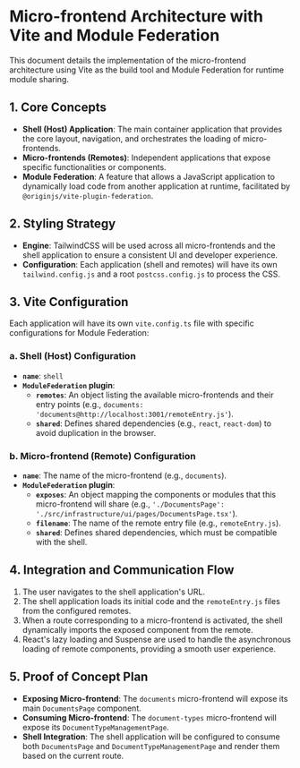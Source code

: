 # Micro-frontend Architecture with Vite and Module Federation

This document details the implementation of the micro-frontend architecture using Vite as the build tool and Module Federation for runtime module sharing.

## 1. Core Concepts

- **Shell (Host) Application**: The main container application that provides the core layout, navigation, and orchestrates the loading of micro-frontends.
- **Micro-frontends (Remotes)**: Independent applications that expose specific functionalities or components.
- **Module Federation**: A feature that allows a JavaScript application to dynamically load code from another application at runtime, facilitated by `@originjs/vite-plugin-federation`.

## 2. Styling Strategy

- **Engine**: TailwindCSS will be used across all micro-frontends and the shell application to ensure a consistent UI and developer experience.
- **Configuration**: Each application (shell and remotes) will have its own `tailwind.config.js` and a root `postcss.config.js` to process the CSS.

## 3. Vite Configuration

Each application will have its own `vite.config.ts` file with specific configurations for Module Federation:

### a. Shell (Host) Configuration

- **`name`**: `shell`
- **`ModuleFederation` plugin**:
  - **`remotes`**: An object listing the available micro-frontends and their entry points (e.g., `documents: 'documents@http://localhost:3001/remoteEntry.js'`).
  - **`shared`**: Defines shared dependencies (e.g., `react`, `react-dom`) to avoid duplication in the browser.

### b. Micro-frontend (Remote) Configuration

- **`name`**: The name of the micro-frontend (e.g., `documents`).
- **`ModuleFederation` plugin**:
  - **`exposes`**: An object mapping the components or modules that this micro-frontend will share (e.g., `'./DocumentsPage': './src/infrastructure/ui/pages/DocumentsPage.tsx'`).
  - **`filename`**: The name of the remote entry file (e.g., `remoteEntry.js`).
  - **`shared`**: Defines shared dependencies, which must be compatible with the shell.

## 4. Integration and Communication Flow

1.  The user navigates to the shell application's URL.
2.  The shell application loads its initial code and the `remoteEntry.js` files from the configured remotes.
3.  When a route corresponding to a micro-frontend is activated, the shell dynamically imports the exposed component from the remote.
4.  React's lazy loading and Suspense are used to handle the asynchronous loading of remote components, providing a smooth user experience.

## 5. Proof of Concept Plan

- **Exposing Micro-frontend**: The `documents` micro-frontend will expose its main `DocumentsPage` component.
- **Consuming Micro-frontend**: The `document-types` micro-frontend will expose its `DocumentTypeManagementPage`.
- **Shell Integration**: The shell application will be configured to consume both `DocumentsPage` and `DocumentTypeManagementPage` and render them based on the current route.
